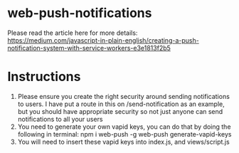 # web-push-notifications

Please read the article here for more details: https://medium.com/javascript-in-plain-english/creating-a-push-notification-system-with-service-workers-e3e1813f2b5

# Instructions
1. Please ensure you create the right security around sending notifications to users. I have put a route in this on /send-notification as an example, but you should have appropriate security so not just anyone can send notifications to all your users
2. You need to generate your own vapid keys, you can do that by doing the following in terminal:
npm i web-push -g
web-push generate-vapid-keys
3. You will need to insert these vapid keys into index.js, and views/script.js
